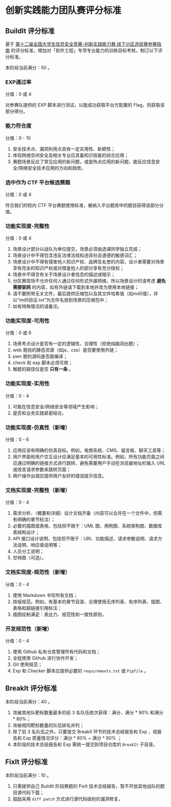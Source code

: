 # 创新实践能力团队赛评分标准

## BuildIt 评分标准

基于 [第十二届全国大学生信息安全竞赛-创新实践能力赛 线下分区选拔赛参赛指南](http://www.ciscn.cn/announcement/view/126) 的评分标准，增加对「软件工程」专项专业能力的训练目标考核，制订以下评分标准。

本阶段当前满分：50 。

### EXP通过率

分值：0 或 4

对参赛队提供的 EXP 脚本进行测试，以能成功获取平台方配置的 Flag，则获取该部分得分。

### 能力符合度

分值：0 - 10

1. 安全技术点、漏洞利用点具有一定实用性、新颖性；
2. 体现网络空间安全及相关专业应具备知识技能的综合应用；
3. 赛题场景反应了常见应用的新问题，或是热点应用的新问题，能反应信息安全/网络安全技术应用的方向和趋势。

### 选中作为 CTF 平台候选赛题

分值：0 或 4

符合我们的校内 CTF 平台赛题使用标准，被纳入平台题库中的题目获得该部分分值。

### 功能实现度-完整性

分值：0 或 4

1. 场景设计部分以战队为单位提交，场景必须由选课同学独立完成；
2. 场景设计中不得包含违反法律法规和违背社会道德的敏感词汇；
3. 场景设计中不得有侵害他人知识产权、品牌及名誉的内容，设计者需要对场景享有完全的知识产权或对借鉴他人的部分享有充分授权；
4. 场景中不得含有关于场景设计者信息的描述或暗示；
5. 分区赛现场不允许任何人通过任何形式外接网络，所以场景设计时请考虑 **避免需要联网** 的内容，如有外链请下载到本地并改为使用本地链接；
6. 请不要附带无关文件，最后提供压缩包以及其文件哈希值（如md5值），并以“md5验证.txt”为文件名放到场景的压缩包中；
7. 如有特殊情况的请备注。

### 功能实现度-可用性

分值：0 或 6

1. 场景考点设计是否有一定的逻辑性、合理性（拒绝纯脑洞出题）；
2. web 题目的静态资源（如js、css）是否要使用外链；
3. pwn 题的源码是否能编译；
4. check 和 exp 脚本必须可用；
5. 解题的路径仅是否 **只有一条** 。

### 功能实现度-实用性

分值：0 - 4

1. 可能在信息安全/网络安全等领域产生影响；
2. 是否和业务实践紧密结合。

### 功能实现度-仿真性（新增）

分值：0 - 6

1. 应用应该有明确的仿真目标。例如，电商系统、CMS、留言板、聊天工具等；
2. 用户界面和用户交互设计应满足基本的可用性标准。例如，所有功能页面之间应通过明确的链接方式进行跳转，避免需要用户手动在浏览器地址栏输入 URL 或改变请求参数来跳转页面；
3. 用户操作出错应提供用户友好的错误提示信息。

### 文档实现度-完整性（新增）

分值：0 - 4

1. 需求分析、（概要和详细）设计文档齐备（内容可以合并在一个文件中，但需有明确的章节标注）；
2. 必要的插图或表格，包括但不限于：UML 图、用例图、系统架构图、数据库表结构设计；
3. API 接口设计说明，包括但不限于：URI、功能描述、请求参数说明、请求方法说明、响应值说明等；
4. 人员分工说明；
5. 甘特图（可选）。

### 文档实现度-规范性（新增）

分值：0 - 4

1. 使用 Markdown 书写所有文档；
2. 排版规范。例如，有基本的章节目录、合理使用无序列表、有序列表、插图、表格和超链接引用标注；
3. 插图绘制满足：表达力、规范性和一致性原则。

### 开发规范性（新增）

分值：0 - 4

1. 使用 Github 私有仓库管理所有代码和文档；
2. 全程使用 Github 进行协作开发；
3. Git 使用规范；
4. Exp 和 Checker 脚本应提供必要的 `requirements.txt` 或 `Pipfile` 。

## BreakIt 评分标准

本阶段当前满分：40 。

1. 攻破其他队靶标数量最多的前 3 名队伍依次获得：满分、满分 * 90% 和满分 * 80%；
2. 攻破相同靶标数量的队伍排名并列；
3. 除了前 3 名队伍之外，只要提交 BreakIt 环节的技术总结报告和 Exp ，视报告和 Exp 质量情况评分：满分 * 60% ~ 满分 * 80% ；
4. 本阶段的技术总结报告和 Exp 需统一提交到项目仓库的 `BreakIt` 子目录。

## FixIt 评分标准

本阶段当前满分：10 。

1. 只需提供自己 BuildIt 阶段赛题的 FixIt 技术总结报告，暂不开放其他战队的题目源代码下载；
2. 鼓励采用 `diff patch` 方式进行源代码级别的漏洞修复。


